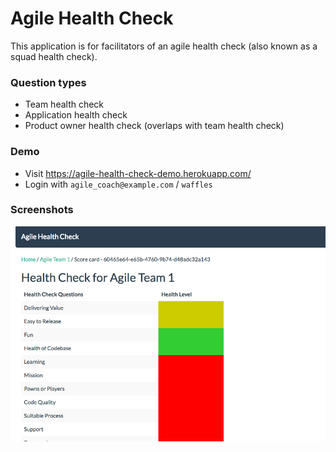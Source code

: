 # Agile Health Check

This application is for facilitators of an agile health check (also known as a squad health check).

### Question types

- Team health check
- Application health check
- Product owner health check (overlaps with team health check)

### Demo

- Visit https://agile-health-check-demo.herokuapp.com/
- Login with `agile_coach@example.com` / `waffles`

### Screenshots

![Dashboard](https://github.com/ryanjones/agile_health_check/blob/marketing/github/agile_team_values.png)

